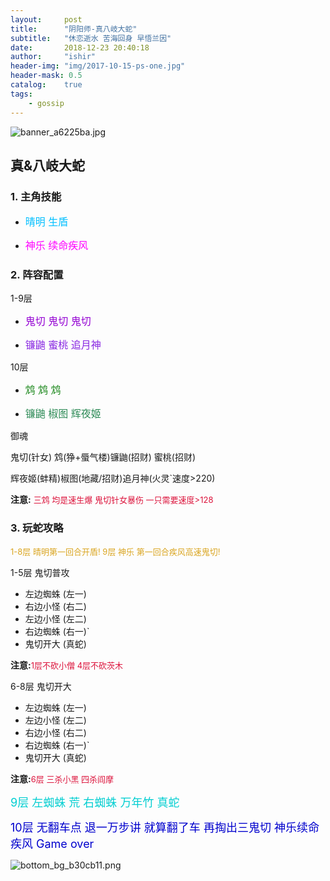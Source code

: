 ```yaml
---
layout:     post
title:      "阴阳师-真八岐大蛇"
subtitle:   "休恋逝水 苦海回身 早悟兰因"
date:       2018-12-23 20:40:18
author:     "ishir"
header-img: "img/2017-10-15-ps-one.jpg"
header-mask: 0.5
catalog:    true
tags:
    - gossip
---
```

**<font size="5">  </font>**


![banner_a6225ba.jpg](https://upload-images.jianshu.io/upload_images/1074123-bb569e2a68bfdce7.jpg?imageMogr2/auto-orient/strip%7CimageView2/2/w/1240)

## 真&八岐大蛇

### 1. 主角技能

- <font size="3" color="#00BFFF">晴明 生盾</font>

- <font size="3" color="#FF00FF">神乐 续命疾风</font>

### 2. 阵容配置

1-9层

- <font size="3" color="#9400D3">鬼切 鬼切 鬼切</font>

- <font size="3" color="#8A2BE2">镰鼬 蜜桃 追月神</font>

10层

- <font size="3" color="#228B22">鸩	鸩	鸩</font>

- <font size="3" color="#2E8B57">镰鼬 椒图 辉夜姬</font>

御魂

鬼切(针女) 鸩(狰+蜃气楼)镰鼬(招财) 蜜桃(招财) 

辉夜姬(蚌精)椒图(地藏/招财)追月神(火灵`速度>220)

**注意:** <font size="2.5" color="#DC143C">三鸩 均是速生爆 鬼切针女暴伤 一只需要速度>128</font>

### 3. 玩蛇攻略
<font size="2.5" color="#DAA520">1-8层 晴明第一回合开盾! 9层 神乐 第一回合疾风高速鬼切!</font>

1-5层 鬼切普攻

* 左边蜘蛛 (左一)
* 右边小怪 (右二) 
* 左边小怪 (左二)
* 右边蜘蛛 (右一)`
* 鬼切开大 (真蛇)

**注意:**<font size="2.5" color="#DC143C">1层不砍小僧 4层不砍茨木</font>

6-8层 鬼切开大

* 左边蜘蛛 (左一)
* 左边小怪 (左二)
* 右边小怪 (右二) 
* 右边蜘蛛 (右一)` 
* 鬼切开大 (真蛇)

**注意:**<font size="2.5" color="#DC143C">6层 三杀小黑 四杀阎摩</font>

<font size="4" color="#00CED1">9层 左蜘蛛 荒 右蜘蛛 万年竹 真蛇</font>

<font size="4" color="#0000CD">10层 无翻车点 退一万步讲 就算翻了车 再掏出三鬼切 神乐续命疾风 Game over</font>





 












![bottom_bg_b30cb11.png](https://upload-images.jianshu.io/upload_images/1074123-81b3b6a9955f269a.png?imageMogr2/auto-orient/strip%7CimageView2/2/w/1240)
